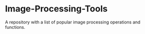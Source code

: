# Image-Processing-Tools
A repository with a list of popular image processing operations and functions.
